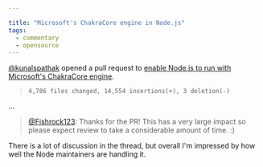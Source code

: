 ```yaml
---

title: "Microsoft's ChakraCore engine in Node.js"
tags:
  - commentary
  - opensource
---
```


[@kunalspathak](https://github.com/kunalspathak) opened a pull request to [enable Node.js to run with Microsoft's ChakraCore engine](https://github.com/nodejs/node/pull/4765).


> `4,786 files changed, 14,554 insertions(+), 3 deletion(-)`

…

> [@Fishrock123](https://github.com/Fishrock123): Thanks for the PR! This has a very large impact so please expect review to take a considerable amount of time. :)

There is a lot of discussion in the thread, but overall I'm impressed by how well the Node maintainers are handling it.
